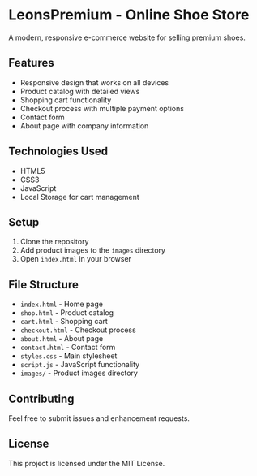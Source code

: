 # LeonsPremium - Online Shoe Store

A modern, responsive e-commerce website for selling premium shoes.

## Features

- Responsive design that works on all devices
- Product catalog with detailed views
- Shopping cart functionality
- Checkout process with multiple payment options
- Contact form
- About page with company information

## Technologies Used

- HTML5
- CSS3
- JavaScript
- Local Storage for cart management

## Setup

1. Clone the repository
2. Add product images to the `images` directory
3. Open `index.html` in your browser

## File Structure

- `index.html` - Home page
- `shop.html` - Product catalog
- `cart.html` - Shopping cart
- `checkout.html` - Checkout process
- `about.html` - About page
- `contact.html` - Contact form
- `styles.css` - Main stylesheet
- `script.js` - JavaScript functionality
- `images/` - Product images directory

## Contributing

Feel free to submit issues and enhancement requests.

## License

This project is licensed under the MIT License. 